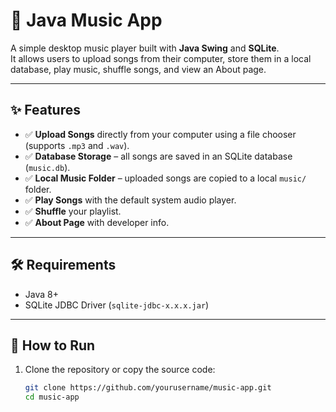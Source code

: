 # 🎵 Java Music App

A simple desktop music player built with **Java Swing** and **SQLite**.  
It allows users to upload songs from their computer, store them in a local database, play music, shuffle songs, and view an About page.

---

## ✨ Features
- ✅ **Upload Songs** directly from your computer using a file chooser (supports `.mp3` and `.wav`).  
- ✅ **Database Storage** – all songs are saved in an SQLite database (`music.db`).  
- ✅ **Local Music Folder** – uploaded songs are copied to a local `music/` folder.  
- ✅ **Play Songs** with the default system audio player.  
- ✅ **Shuffle** your playlist.  
- ✅ **About Page** with developer info.  

---

## 🛠️ Requirements
- Java 8+  
- SQLite JDBC Driver (`sqlite-jdbc-x.x.x.jar`)  

---

## 🚀 How to Run
1. Clone the repository or copy the source code:
   ```bash
   git clone https://github.com/yourusername/music-app.git
   cd music-app
